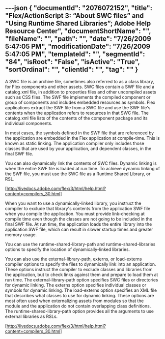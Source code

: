 ---json
{
  "documentId": "2076072152",
  "title": "Flex/ActionScript 3: “About SWC files” and “Using Runtime Shared Libraries”; Adobe Help Resource Center",
  "documentShortName": "",
  "fileName": "",
  "path": "",
  "date": "7/26/2009 5:47:05 PM",
  "modificationDate": "7/26/2009 5:47:05 PM",
  "templateId": "",
  "segmentId": "84",
  "isRoot": "False",
  "isActive": "True",
  "sortOrdinal": "",
  "clientId": "",
  "tag": ""
}
---

A SWC file is an archive file, sometimes also referred to as a class library, for Flex components and other assets. SWC files contain a SWF file and a catalog.xml file, in addition to properties files and other uncompiled assets such as CSS files. The SWF file implements the compiled component or group of components and includes embedded resources as symbols. Flex applications extract the SWF file from a SWC file and use the SWF file's contents when the application refers to resources in that SWC file. The catalog.xml file lists of the contents of the component package and its individual components.

In most cases, the symbols defined in the SWF file that are referenced by the application are embedded in the Flex application at compile-time. This is known as static linking. The application compiler only includes those classes that are used by your application, and dependent classes, in the final SWF file.

You can also dynamically link the contents of SWC files. Dynamic linking is when the entire SWF file is loaded at run time. To achieve dynamic linking of the SWF file, you must use the SWC file as a Runtime Shared Library, or RSL.

[http://livedocs.adobe.com/flex/3/html/help.html?content=compilers_30.html]


When you want to use a dynamically-linked library, you instruct the compiler to exclude that library's contents from the application SWF file when you compile the application. You must provide link-checking at compile time even though the classes are not going to be included in the final SWF file. At run time, the application loads the entire library into the application SWF file, which can result in slower startup times and greater memory usage.

You can use the runtime-shared-library-path and runtime-shared-libraries options to specify the location of dynamically-linked libraries.

You can also use the external-library-path, externs, or load-externs compiler options to specify the files to dynamically link into an application. These options instruct the compiler to exclude classes and libraries from the application, but to check links against them and prepare to load them at run time. The external-library-path option specifies SWC files or directories for dynamic linking. The externs option specifies individual classes or symbols for dynamic linking. The load-externs option specifies an XML file that describes what classes to use for dynamic linking. These options are most often used when externalizing assets from modules so that the module and the application do not contain overlapping class definitions. The runtime-shared-library-path option provides all the arguments to use external libraries as RSLs.

[http://livedocs.adobe.com/flex/3/html/help.html?content=compilers_30.html]
